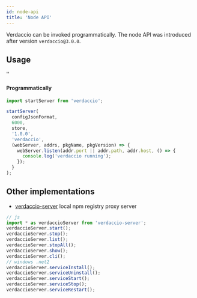 ```yaml
---
id: node-api
title: 'Node API'
---
```


Verdaccio can be invoked programmatically. The node API was introduced after version `verdaccio@3.0.0`.

## Usage

<div id="codefund">''</div>

#### Programmatically

```js
import startServer from 'verdaccio';

startServer(
  configJsonFormat,
  6000,
  store,
  '1.0.0',
  'verdaccio',
  (webServer, addrs, pkgName, pkgVersion) => {
    webServer.listen(addr.port || addr.path, addr.host, () => {
      console.log('verdaccio running');
    });
  }
);
```

## Other implementations

- [verdaccio-server](https://github.com/boringame/verdaccio-server) local npm registry proxy server

```js
// js
import * as verdaccioServer from 'verdaccio-server';
verdaccioServer.start();
verdaccioServer.stop();
verdaccioServer.list();
verdaccioServer.stopAll();
verdaccioServer.show();
verdaccioServer.cli();
// windows .net2
verdaccioServer.serviceInstall();
verdaccioServer.serviceUninstall();
verdaccioServer.serviceStart();
verdaccioServer.serviceStop();
verdaccioServer.serviceRestart();
```
